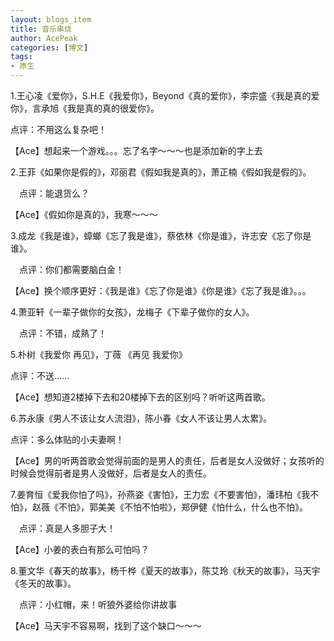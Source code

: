 ```yaml
---
layout: blogs_item
title: 音乐串烧
author: AcePeak
categories: [博文]
tags: 
- 原生
---
```


1.王心凌《爱你》，S.H.E《我爱你》，Beyond《真的爱你》，李宗盛《我是真的爱你》，言承旭《我是真的真的很爱你》。 

点评：不用这么复杂吧！ 

【Ace】想起来一个游戏。。。忘了名字～～～也是添加新的字上去


2.王菲《如果你是假的》，邓丽君《假如我是真的》，萧正楠《假如我是假的》。 

　点评：能退货么？ 

【Ace】《假如你是真的》，我寒～～～


3.成龙《我是谁》，蟑螂《忘了我是谁》，蔡依林《你是谁》，许志安《忘了你是谁》。 

　点评：你们都需要脑白金！ 

【Ace】换个顺序更好：《我是谁》《忘了你是谁》《你是谁》《忘了我是谁》。。。


4.萧亚轩《一辈子做你的女孩》，龙梅子《下辈子做你的女人》。 

　点评：不错，成熟了！ 


5.朴树《我爱你 再见》，丁薇 《再见 我爱你》 

点评：不送…… 

【Ace】想知道2楼掉下去和20楼掉下去的区别吗？听听这两首歌。


6.苏永康《男人不该让女人流泪》，陈小春《女人不该让男人太累》。 

点评：多么体贴的小夫妻啊！ 

【Ace】男的听两首歌会觉得前面的是男人的责任，后者是女人没做好；女孩听的时候会觉得前者是男人没做好，后者是女人的责任。


7.姜育恒《爱我你怕了吗》，孙燕姿《害怕》，王力宏《不要害怕》，潘玮柏《我不怕》，赵薇《不怕》，郭美美《不怕不怕啦》，郑伊健《怕什么，什么也不怕》。 

　点评：真是人多胆子大！ 

【Ace】小姜的表白有那么可怕吗？


8.董文华《春天的故事》，杨千桦《夏天的故事》，陈艾玲《秋天的故事》，马天宇《冬天的故事》。　　
 
　点评：小红帽，来！听狼外婆给你讲故事

【Ace】马天宇不容易啊，找到了这个缺口～～～